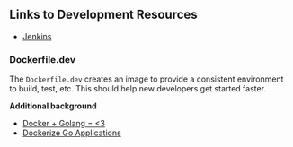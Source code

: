 ## Links to Development Resources

  * [Jenkins](https://ci3.cisco.com/job/IT-GIS-Data_Center_and_Platform_Services/job/MCMP)


### Dockerfile.dev

The `Dockerfile.dev` creates an image to provide a consistent environment to build, test, etc. This should help new developers get started faster.


**Additional background**

- [Docker + Golang = <3](https://blog.docker.com/2016/09/docker-golang/)
- [Dockerize Go Applications](http://thenewstack.io/dockerize-go-applications/)


